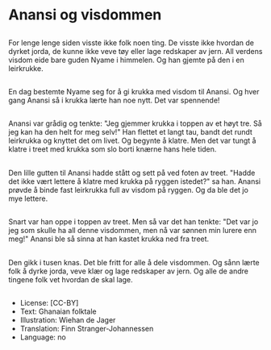 # Anansi og visdommen

##
For lenge lenge siden visste ikke folk noen ting. De visste ikke hvordan de dyrket jorda, de kunne ikke veve tøy eller lage redskaper av jern. All verdens visdom eide bare guden Nyame i himmelen. Og han gjemte på den i en leirkrukke.

##
En dag bestemte Nyame seg for å gi krukka med visdom til Anansi. Og hver gang Anansi så i krukka lærte han noe nytt. Det var spennende!

##
Anansi var grådig og tenkte: "Jeg gjemmer krukka i toppen av et høyt tre. Så jeg kan ha den helt for meg selv!" Han flettet et langt tau, bandt det rundt leirkrukka og knyttet det om livet. Og begynte å klatre. Men det var tungt å klatre i treet med krukka som slo borti knærne hans hele tiden.

##
Den lille gutten til Anansi hadde stått og sett på ved foten av treet. "Hadde det ikke vært lettere å klatre med krukka på ryggen istedet?" sa han. Anansi prøvde å binde fast leirkrukka full av visdom på ryggen. Og da ble det jo mye lettere.

##
Snart var han oppe i toppen av treet. Men så var det han tenkte: "Det var jo jeg som skulle ha all denne visdommen, men nå var sønnen min lurere enn meg!" Anansi ble så sinna at han kastet krukka ned fra treet.

##
Den gikk i tusen knas. Det ble fritt for alle å dele visdommen. Og sånn lærte folk å dyrke jorda, veve klær og lage redskaper av jern. Og alle de andre tingene folk vet hvordan de skal lage.

##
* License: [CC-BY]
* Text: Ghanaian folktale
* Illustration: Wiehan de Jager
* Translation: Finn Stranger-Johannessen
* Language: no

